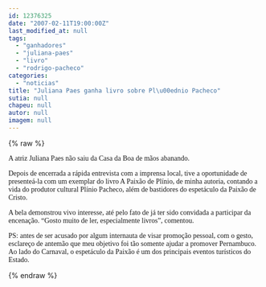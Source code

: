 ```yaml
---
id: 12376325
date: "2007-02-11T19:00:00Z"
last_modified_at: null
tags:
  - "ganhadores"
  - "juliana-paes"
  - "livro"
  - "rodrigo-pacheco"
categories:
  - "noticias"
title: "Juliana Paes ganha livro sobre Pl\u00ednio Pacheco"
sutia: null
chapeu: null
autor: null
imagem: null
---
```

{% raw %}
<p><P><FONT face=Verdana>A atriz Juliana Paes não saiu da Casa da Boa de mãos abanando.</FONT></P></p>
<p><P><FONT face=Verdana>Depois de encerrada a rápida entrevista com a imprensa local, tive a oportunidade de presenteá-la com um exemplar do livro A Paixão de Plínio, de minha autoria, contando a vida do produtor cultural Plínio Pacheco, além de bastidores do espetáculo da Paixão de Cristo.</FONT></P></p>
<p><P><FONT face=Verdana>A bela demonstrou vivo interesse, até pelo fato de já ter sido convidada a participar da encenação. “Gosto muito de ler, especialmente livros”, comentou.</FONT></P></p>
<p><P><FONT face=Verdana>PS: antes de ser acusado por algum internauta de visar promoção pessoal, com o gesto, esclareço de antemão que meu objetivo foi tão somente ajudar a promover Pernambuco. Ao lado do Carnaval, o espetáculo da Paixão é um dos principais eventos turísticos do Estado.</FONT></P> </p>
{% endraw %}